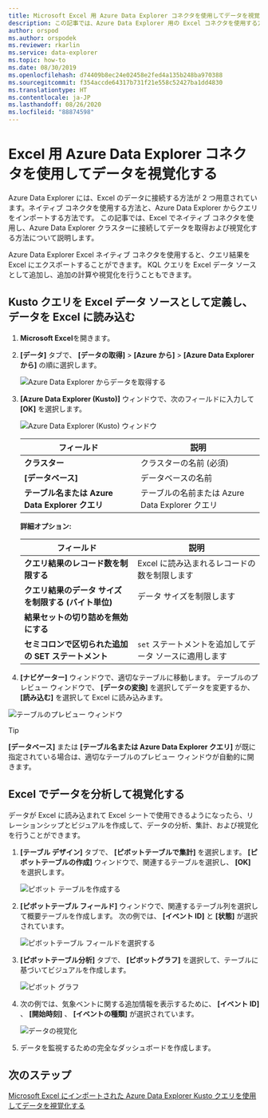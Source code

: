 ```yaml
---
title: Microsoft Excel 用 Azure Data Explorer コネクタを使用してデータを視覚化する
description: この記事では、Azure Data Explorer 用の Excel コネクタを使用する方法について説明します。
author: orspod
ms.author: orspodek
ms.reviewer: rkarlin
ms.service: data-explorer
ms.topic: how-to
ms.date: 08/30/2019
ms.openlocfilehash: d74409b8ec24e02458e2fed4a135b248ba970388
ms.sourcegitcommit: f354accde64317b731f21e558c52427ba1dd4830
ms.translationtype: HT
ms.contentlocale: ja-JP
ms.lasthandoff: 08/26/2020
ms.locfileid: "88874598"
---
```

# <a name="visualize-data-using-the-azure-data-explorer-connector-for-excel"></a>Excel 用 Azure Data Explorer コネクタを使用してデータを視覚化する

Azure Data Explorer には、Excel のデータに接続する方法が 2 つ用意されています。ネイティブ コネクタを使用する方法と、Azure Data Explorer からクエリをインポートする方法です。 この記事では、Excel でネイティブ コネクタを使用し、Azure Data Explorer クラスターに接続してデータを取得および視覚化する方法について説明します。

Azure Data Explorer Excel ネイティブ コネクタを使用すると、クエリ結果を Excel にエクスポートすることができます。 KQL クエリを Excel データ ソースとして追加し、追加の計算や視覚化を行うこともできます。

## <a name="define-kusto-query-as-an-excel-data-source-and-load-the-data-to-excel"></a>Kusto クエリを Excel データ ソースとして定義し、データを Excel に読み込む

1. **Microsoft Excel**を開きます。
1. **[データ]** タブで、 **[データの取得]**  >  **[Azure から]**  >  **[Azure Data Explorer から]** の順に選択します。

    ![Azure Data Explorer からデータを取得する](media/excel-connector/get-data-from-adx.png)

1. **[Azure Data Explorer (Kusto)]** ウィンドウで、次のフィールドに入力して **[OK]** を選択します。

    ![Azure Data Explorer (Kusto) ウィンドウ](media/excel-connector/adx-connection-window.png)
    
    |フィールド   |説明 |
    |---------|---------|
    |**クラスター**   |   クラスターの名前 (必須)      |    
    |**[データベース]**     |    データベースの名前      |    
    |**テーブル名または Azure Data Explorer クエリ**    |     テーブルの名前または Azure Data Explorer クエリ    | 
    
    **詳細オプション:**

     |フィールド   |説明 |
    |---------|---------|
    |**クエリ結果のレコード数を制限する**     |     Excel に読み込まれるレコードの数を制限します  |    
    |**クエリ結果のデータ サイズを制限する (バイト単位)**    |    データ サイズを制限します      |   
    |**結果セットの切り詰めを無効にする**    |         |      
    |**セミコロンで区切られた追加の SET ステートメント**    |    `set` ステートメントを追加してデータ ソースに適用します     |   

1.  **[ナビゲーター]** ウィンドウで、適切なテーブルに移動します。 テーブルのプレビュー ウィンドウで、 **[データの変換]** を選択してデータを変更するか、 **[読み込む]** を選択して Excel に読み込みます。

![テーブルのプレビュー ウィンドウ](media/excel-connector/navigate-table-preview-window.png)

   > [!TIP]
   > **[データベース]** または **[テーブル名または Azure Data Explorer クエリ]** が既に指定されている場合は、適切なテーブルのプレビュー ウィンドウが自動的に開きます。 

## <a name="analyze-and-visualize-data-in-excel"></a>Excel でデータを分析して視覚化する

データが Excel に読み込まれて Excel シートで使用できるようになったら、リレーションシップとビジュアルを作成して、データの分析、集計、および視覚化を行うことができます。 

1.  **[テーブル デザイン]** タブで、 **[ピボットテーブルで集計]** を選択します。 **[ピボットテーブルの作成]** ウィンドウで、関連するテーブルを選択し、 **[OK]** を選択します。

    ![ピボット テーブルを作成する](media/excel-connector/create-pivot-table.png)

1. **[ピボットテーブル フィールド]** ウィンドウで、関連するテーブル列を選択して概要テーブルを作成します。 次の例では、 **[イベント ID]** と **[状態]** が選択されています。
    
    ![ピボットテーブル フィールドを選択する](media/excel-connector/pivot-table-pick-fields.png)

1. **[ピボットテーブル分析]** タブで、 **[ピボットグラフ]** を選択して、テーブルに基づいてビジュアルを作成します。 

    ![ピボット グラフ](media/excel-connector/pivot-table-analyze-pivotchart.png)

1. 次の例では、気象ベントに関する追加情報を表示するために、 **[イベント ID]** 、 **[開始時刻]** 、 **[イベントの種類]** が選択されています。

    ![データの視覚化](media/excel-connector/visualize-excel-data.png)

1. データを監視するための完全なダッシュボードを作成します。

## <a name="next-steps"></a>次のステップ

[Microsoft Excel にインポートされた Azure Data Explorer Kusto クエリを使用してデータを視覚化する](excel-blank-query.md)